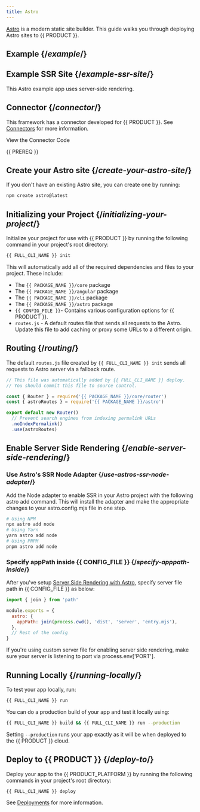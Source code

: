 ```yaml
---
title: Astro
---
```


[Astro](https://astro.build/) is a modern static site builder. This guide walks you through deploying Astro sites to {{ PRODUCT }}.

## Example {/*example*/}

<ExampleButtons
  title="Astro"
  siteUrl="https://layer0-docs-layer0-astro-example-default.layer0-limelight.link"
  repoUrl="https://github.com/layer0-docs/layer0-astro-example" 
  deployFromRepo />

## Example SSR Site {/*example-ssr-site*/}

This Astro example app uses server-side rendering.

<ExampleButtons
  title="Astro SSR"
  siteUrl="https://layer0-docs-layer0-astro-ssr-example-default.layer0-limelight.link"
  repoUrl="https://github.com/layer0-docs/layer0-astro-ssr-example" 
  deployFromRepo />

## Connector {/*connector*/}

This framework has a connector developed for {{ PRODUCT }}. See [Connectors](/guides/sites_frameworks/connectors) for more information.

<ButtonLink variant="stroke" type="code" withIcon={true} href="https://github.com/edgio-docs/edgio-connectors/tree/main/edgio-astro-connector">
 View the Connector Code
</ButtonLink>

{{ PREREQ }}

## Create your Astro site {/*create-your-astro-site*/}

If you don't have an existing Astro site, you can create one by running:

```bash
npm create astro@latest
```

## Initializing your Project {/*initializing-your-project*/}

Initialize your project for use with {{ PRODUCT }} by running the following command in your project's root directory:

```bash
{{ FULL_CLI_NAME }} init
```

This will automatically add all of the required dependencies and files to your project. These include:

- The `{{ PACKAGE_NAME }}/core` package
- The `{{ PACKAGE_NAME }}/angular` package
- The `{{ PACKAGE_NAME }}/cli` package
- The `{{ PACKAGE_NAME }}/astro` package
- `{{ CONFIG_FILE }}`- Contains various configuration options for {{ PRODUCT }}.
- `routes.js` - A default routes file that sends all requests to the Astro. Update this file to add caching or proxy some URLs to a different origin.

## Routing {/*routing*/}

The default `routes.js` file created by `{{ FULL_CLI_NAME }} init` sends all requests to Astro server via a fallback route.

```js
// This file was automatically added by {{ FULL_CLI_NAME }} deploy.
// You should commit this file to source control.

const { Router } = require('{{ PACKAGE_NAME }}/core/router')
const { astroRoutes } = require('{{ PACKAGE_NAME }}/astro')

export default new Router()
  // Prevent search engines from indexing permalink URLs
  .noIndexPermalink()
  .use(astroRoutes)
```

## Enable Server Side Rendering {/*enable-server-side-rendering*/}

### Use Astro's SSR Node Adapter {/*use-astros-ssr-node-adapter*/}
Add the Node adapter to enable SSR in your Astro project with the following astro add command. This will install the adapter and make the appropriate changes to your astro.config.mjs file in one step.

```bash
# Using NPM
npx astro add node
# Using Yarn
yarn astro add node
# Using PNPM
pnpm astro add node
```

### Specify appPath inside {{ CONFIG_FILE }} {/*specify-apppath-inside*/}

After you've setup [Server Side Rendering with Astro](https://docs.astro.build/en/guides/server-side-rendering/), specify server file path in {{ CONFIG_FILE }} as below:

```js filename={{ CONFIG_FILE }} ins={1,4-6}
import { join } from 'path'

module.exports = {
  astro: {
    appPath: join(process.cwd(), 'dist', 'server', 'entry.mjs'),
  },
  // Rest of the config
}
```

If you're using custom server file for enabling server side rendering, make sure your server is listening to port via process.env['PORT'].

## Running Locally {/*running-locally*/}

To test your app locally, run:

```bash
{{ FULL_CLI_NAME }} run
```

You can do a production build of your app and test it locally using:

```bash
{{ FULL_CLI_NAME }} build && {{ FULL_CLI_NAME }} run --production
```

Setting `--production` runs your app exactly as it will be when deployed to the {{ PRODUCT }} cloud.

## Deploy to {{ PRODUCT }} {/*deploy-to*/}

Deploy your app to the {{ PRODUCT_PLATFORM }} by running the following commands in your project's root directory:

```bash
{{ FULL_CLI_NAME }} deploy
```

See [Deployments](/guides/basics/deployments) for more information.
